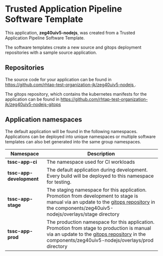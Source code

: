 # Trusted Application Pipeline Software Template

This application, **zeg40uiv5-nodejs**, was created from a Trusted Application Pipeline Software Template.

The software templates create a new source and gitops deployment repositories with a sample source application. 

## Repositories

The source code for your application can be found in [https://github.com/rhtap-test-organization-jk/zeg40uiv5-nodejs ](https://github.com/rhtap-test-organization-jk/zeg40uiv5-nodejs ).
 
The gitops repository, which contains the kubernetes manifests for the application can be found in 
[https://github.com/rhtap-test-organization-jk/zeg40uiv5-nodejs-gitops ](https://github.com/rhtap-test-organization-jk/zeg40uiv5-nodejs-gitops ) 

## Application namespaces 

The default application will be found in the following namespaces. Applications can be deployed into unique namespaces or multiple software templates can also bet generated into the same group namespaces.  

|  Namespace   |  Description   |  
| -------- | -------- |
| **tssc-app-ci** | The namespace used for CI workloads |
| **tssc-app-development** | The default application during development. Every build will be deployed to this namespace for testing. |
| **tssc-app-stage** | The staging namespace for this application. Promotion from development to stage is manual via an update to the [gitops repository](https://github.com/rhtap-test-organization-jk/zeg40uiv5-nodejs-gitops ) in the components/zeg40uiv5-nodejs/overlays/stage directory |
| **tssc-app-prod** | The production namespace for this application. Promotion from stage to production is manual via an update to the [gitops repository](https://github.com/rhtap-test-organization-jk/zeg40uiv5-nodejs-gitops ) in the components/zeg40uiv5-nodejs/overlays/prod directory |